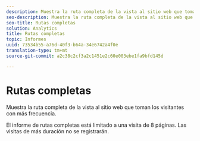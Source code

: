 ```yaml
---
description: Muestra la ruta completa de la vista al sitio web que toman los visitantes con más frecuencia.
seo-description: Muestra la ruta completa de la vista al sitio web que toman los visitantes con más frecuencia.
seo-title: Rutas completas
solution: Analytics
title: Rutas completas
topic: Informes
uuid: 73534b55-a76d-40f3-b64a-34e6742a4f0e
translation-type: tm+mt
source-git-commit: a2c38c2cf3a2c1451e2c60e003ebe1fa9bfd145d

---
```



# Rutas completas

Muestra la ruta completa de la vista al sitio web que toman los visitantes con más frecuencia.

El informe de rutas completas está limitado a una visita de 8 páginas. Las visitas de más duración no se registrarán.
